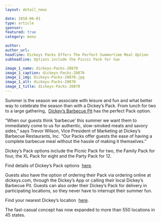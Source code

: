 ```yaml
---
layout: detail_news

date: 2018-06-01
type: article
sponsor:
featured: true
category: menu        

author:  
author_url: 
headline: Dickeys Packs Offers The Perfect Summertime Meal Option
subheadline: Options include the Picnic Pack for two

image_1_name: dickeys-Packs-20870
image_1_caption: dickeys-Packs-20870
image_1_img: Dickeys-Packs-20870.jpg
image_1_alt: dickeys-Packs-20870
image_1_title: dickeys-Packs-20870
---
```

	
Summer is the season we associate with leisure and fun and what better way to celebrate the season than with a Dickey&rsquo;s Pack. From lunch for two to a large gathering,&nbsp;
[Dickey&rsquo;s Barbecue Pit](http://www.dickeys.com/)&nbsp;has the perfect Pack option.

<!--more-->&ldquo;When our guests think &lsquo;barbecue&rsquo; this summer we want them to immediately come to us for authentic, slow-smoked meats and savory sides,&rdquo; says Trevor Wilson, Vice President of Marketing at Dickey&rsquo;s Barbecue Restaurants, Inc. &ldquo;Our Packs offer guests the ease of having a complete barbecue meal without the hassle of making it themselves.&rdquo;

Dickey&rsquo;s Pack options include the Picnic Pack for two, the Family Pack for four, the XL Pack for eight and the Party Pack for 12.

Find details of Dickey&rsquo;s Pack options&nbsp;
[here](https://www.dickeys.com/menu/family-packs-and-more-17).

Guests also have the option of ordering their Pack via ordering online at dickeys.com, through the Dickey&rsquo;s App or calling their local Dickey&rsquo;s Barbecue Pit. Guests can also order their Dickey&rsquo;s Pack for delivery in participating locations, so they never have to interrupt their summer fun.

Find your nearest Dickey&rsquo;s location&nbsp;
[here](http://www.dickeys.com/locations).

The fast-casual concept has now expanded to more than 550 locations in 45 states.